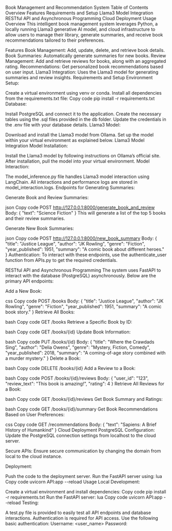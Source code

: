 Book Management and Recommendation System
Table of Contents
Overview
Features
Requirements and Setup
Llama3 Model Integration
RESTful API and Asynchronous Programming
Cloud Deployment
Usage
Overview
This intelligent book management system leverages Python, a locally running Llama3 generative AI model, and cloud infrastructure to allow users to manage their library, generate summaries, and receive book recommendations tailored to their preferences.

Features
Book Management: Add, update, delete, and retrieve book details.
Book Summaries: Automatically generate summaries for new books.
Review Management: Add and retrieve reviews for books, along with an aggregated rating.
Recommendations: Get personalized book recommendations based on user input.
Llama3 Integration: Uses the Llama3 model for generating summaries and review insights.
Requirements and Setup
Environment Setup:

Create a virtual environment using venv or conda.
Install all dependencies from the requirements.txt file:
Copy code
pip install -r requirements.txt
Database:

Install PostgreSQL and connect it to the application.
Create the necessary tables using the .sql files provided in the db folder.
Update the credentials in the .env file with your database details.
Llama3 Model:

Download and install the Llama3 model from Ollama.
Set up the model within your virtual environment as explained below.
Llama3 Model Integration
Model Installation:

Install the Llama3 model by following instructions on Ollama’s official site.
After installation, pull the model into your virtual environment.
Model Interaction:

The model_inference.py file handles Llama3 model interaction using LangChain.
All interactions and performance logs are stored in model_interaction.logs.
Endpoints for Generating Summaries:

Generate Book and Review Summaries:

json
Copy code
POST http://127.0.0.1:8000/generate_book_and_review
Body: 
{
  "text": "Science Fiction"
}
This will generate a list of the top 5 books and their review summaries.

Generate New Book Summaries:

json
Copy code
POST http://127.0.0.1:8000/new_book_summary
Body: 
{
  "title": "Justice League",
  "author": "JK Rowling",
  "genre": "Fiction",
  "year_published": 1951,
  "summary": "A comic book about different heroes."
}
Authentication: To interact with these endpoints, use the authenticate_user function from APIs.py to get the required credentials.

RESTful API and Asynchronous Programming
The system uses FastAPI to interact with the database (PostgreSQL) asynchronously. Below are the primary API endpoints:

Add a New Book:

css
Copy code
POST /books
Body:
{
  "title": "Justice League",
  "author": "JK Rowling",
  "genre": "Fiction",
  "year_published": 1951,
  "summary": "A comic book story."
}
Retrieve All Books:

bash
Copy code
GET /books
Retrieve a Specific Book by ID:

bash
Copy code
GET /books/{id}
Update Book Information:

bash
Copy code
PUT /books/{id}
Body: 
{
  "title": "Where the Crawdads Sing",
  "author": "Delia Owens",
  "genre": "Mystery, Fiction, Comedy",
  "year_published": 2018,
  "summary": "A coming-of-age story combined with a murder mystery."
}
Delete a Book:

bash
Copy code
DELETE /books/{id}
Add a Review to a Book:

bash
Copy code
POST /books/{id}/reviews
Body: 
{
  "user_id": "123",
  "review_text": "This book is amazing!",
  "rating": 4
}
Retrieve All Reviews for a Book:

bash
Copy code
GET /books/{id}/reviews
Get Book Summary and Ratings:

bash
Copy code
GET /books/{id}/summary
Get Book Recommendations Based on User Preferences:

css
Copy code
GET /recommendations
Body: 
{
  "text": "Sapiens: A Brief History of Humankind"
}
Cloud Deployment
PostgreSQL Configuration: Update the PostgreSQL connection settings from localhost to the cloud server.

Secure APIs: Ensure secure communication by changing the domain from local to the cloud instance.

Deployment:

Push the code to the deployment server.
Run the FastAPI server using:
lua
Copy code
uvicorn API:app --reload
Usage
Local Development:

Create a virtual environment and install dependencies:
Copy code
pip install -r requirements.txt
Run the FastAPI server:
lua
Copy code
uvicorn API:app --reload
Testing:

A test.py file is provided to easily test all API endpoints and database interactions.
Authentication is required for API access. Use the following basic authentication:
Username: <user_name>
Password: <password>
